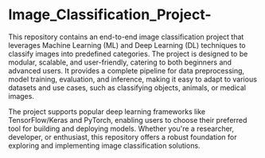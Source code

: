 # Image_Classification_Project-

This repository contains an end-to-end image classification project that leverages Machine Learning (ML) and Deep Learning (DL) techniques to classify images into predefined categories. The project is designed to be modular, scalable, and user-friendly, catering to both beginners and advanced users. It provides a complete pipeline for data preprocessing, model training, evaluation, and inference, making it easy to adapt to various datasets and use cases, such as classifying objects, animals, or medical images.

The project supports popular deep learning frameworks like TensorFlow/Keras and PyTorch, enabling users to choose their preferred tool for building and deploying models. Whether you're a researcher, developer, or enthusiast, this repository offers a robust foundation for exploring and implementing image classification solutions.
